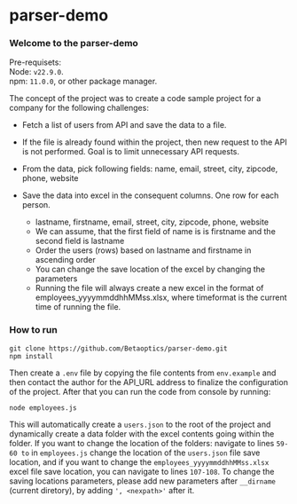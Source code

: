 # parser-demo

### Welcome to the parser-demo

Pre-requisets: <br>
Node: ```v22.9.0```.<br>
npm: ```11.0.0```, or other package manager.


The concept of the project was to create a code sample project for a company for the following challenges:

- Fetch a list of users from API and save the data to a file.
- If the file is already found within the project, then new request to the API is not performed. Goal is to limit unnecessary API requests.
- From the data, pick following fields:
    name, email, street, city, zipcode, phone, website

- Save the data into excel in the consequent columns. One row for each person.
    - lastname, firstname, email, street, city, zipcode, phone, website
    - We can assume, that the first field of name is is firstname and the second field is lastname
    - Order the users (rows) based on lastname and firstname in ascending order
    - You can change the save location of the excel by changing the parameters
    - Running the file will always create a new excel in the format of employees_yyyymmddhhMMss.xlsx, where timeformat is the current time of running the file.

### How to run

```
git clone https://github.com/Betaoptics/parser-demo.git
npm install
```

Then create a ```.env``` file by copying the file contents from ```env.example``` and then contact the author for the API_URL address to finalize the configuration of the project.
After that you can run the code from console by running:

```
node employees.js
```

This will automatically create a ```users.json``` to the root of the project and dynamically create a data folder with the excel contents going within the folder.
If you want to change the location of the folders: navigate to lines ```59-60 to``` in ```employees.js``` change the location of the ```users.json``` file save location, and if you want to change the ```employees_yyyymmddhhMMss.xlsx``` excel file save location, you can navigate to lines ```107-108```. To change the saving locations parameters, please add new parameters after ```__dirname``` (current diretory), by adding ```', <nexpath>'``` after it.